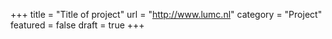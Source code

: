 +++
title = "Title of project"
url = "http://www.lumc.nl"
category = "Project"
featured = false
draft = true
+++
